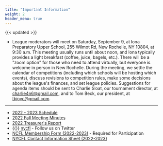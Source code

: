 ```yaml
---
title: "Important Information"
weight: 2
header_menu: true
---
```


{{< updated >}}

* League moderators will meet on Saturday, September 9,  at Iona Preparatory Upper School, 255 Wilmot Rd, New Rochelle, NY 10804, at 9:30 a.m. This meeting usually runs until
  about noon, and Iona typically provides a light breakfast (coffee, juice, bagels, etc.).  There will be a "zoom option" for those who need to attend virtually, but everyone
  is welcome in person in New Rochelle.  During the meeting, we settle the calendar of competitions (including which schools will be hosting which events), discuss revisions
  to competition rules, make some decisions about the league's finances, and set league policies. Suggestions for agenda items should be sent to Charlie Sloat, our tournament
  director, at [charlie4n6@gmail.com](mailto:charlie4n6@gmail.com), and to Tom Beck, our president, at [tbjnyc@gmail.com](mailto:tbjnyc@gmail.com). 


---

* [2022 - 2023 Schedule](https://docs.google.com/spreadsheets/d/e/2PACX-1vT1UDpqA-W11IWhPEGqYvYFhpkPd21K3z8OJc0pq79A2Vb6eR9BskcwLvwJbA6ofHqEB-hq5PkePTxJ/pubhtml?gid=923006747&single=true)
* [2022 Fall Meeting Minutes](https://docs.google.com/document/d/e/2PACX-1vQdn1FuaK76fCY55Jb-2CZxsYp9b5LqSqmQNzllavC6cYm_oxg3Ogq7ieD3drF30Q4Kr7_CehxqY2U-/pub)
* [2022 Treasurer's Report](https://drive.google.com/file/d/1bF1t6uW-1rYC2BJGb38iGNAZVPBF3KEq/view)
* {{<icon class="fa fa-twitter">}} [nycfl](https://twitter.com/nycfl) - Follow us on Twitter
* [NCFL Membership Form (2022-2023)](documents/NCFLMembershipForms.doc) - Required for Participation
* [NYCFL Contact Information Sheet (2022-2023)](documents/nycfldatacard.doc)
